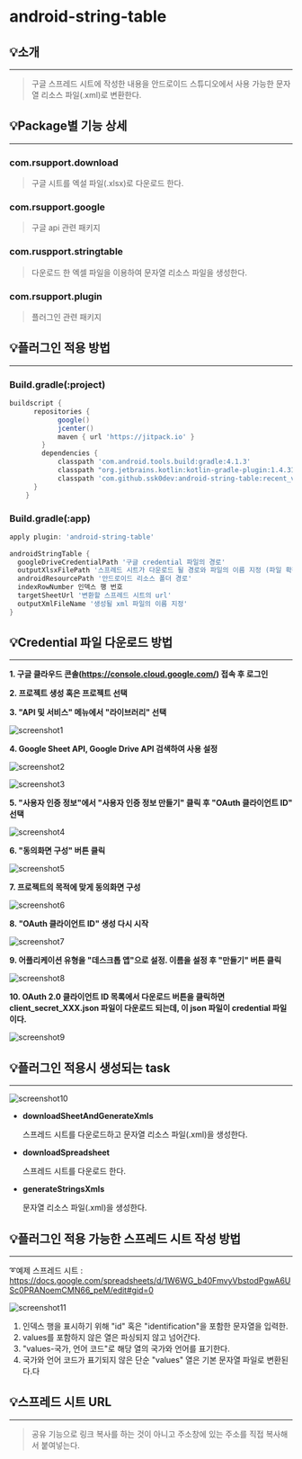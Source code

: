 # android-string-table

## 💡소개
***
>구글 스프레드 시트에 작성한 내용을 안드로이드 스튜디오에서 사용 가능한 문자열 리소스 파일(.xml)로 변환한다.

## 💡Package별 기능 상세
***
### com.rsupport.download
>구글 시트를 엑설 파일(.xlsx)로 다운로드 한다.

### com.rsupport.google
>구글 api 관련 패키지

### com.ruspport.stringtable
>다운로드 한 엑셀 파일을 이용하여 문자열 리소스 파일을 생성한다.

### com.rsupport.plugin
>플러그인 관련 패키지

## 💡플러그인 적용 방법
***
### Build.gradle(:project)
````groovy
buildscript {  
      repositories {  
            google()  
            jcenter()  
            maven { url 'https://jitpack.io' }  
        }  
        dependencies {  
            classpath 'com.android.tools.build:gradle:4.1.3'  
            classpath "org.jetbrains.kotlin:kotlin-gradle-plugin:1.4.31"  
            classpath 'com.github.ssk0dev:android-string-table:recent_version'
      }  
    }
````
### Build.gradle(:app)
````groovy
apply plugin: 'android-string-table'
    
androidStringTable {  
  googleDriveCredentialPath '구글 credential 파일의 경로'
  outputXlsxFilePath '스프레드 시트가 다운로드 될 경로와 파일의 이름 지정 (파일 확장자는 .xlsx로 고정)'
  androidResourcePath '안드로이드 리소스 폴더 경로'  
  indexRowNumber 인덱스 행 번호
  targetSheetUrl '변환할 스프레드 시트의 url'  
  outputXmlFileName '생성될 xml 파일의 이름 지정'  
}
````

## 💡Credential 파일 다운로드 방법
***
**1. 구글 클라우드 콘솔(https://console.cloud.google.com/) 접속 후 로그인**

**2. 프로젝트 생성 혹은 프로젝트 선택**

**3. "API 및 서비스" 메뉴에서 "라이브러리" 선택**

![screenshot1](readme/screenshot_1.png)

**4. Google Sheet API, Google Drive API 검색하여 사용 설정**

![screenshot2](readme/screenshot_2.png)

![screenshot3](readme/screenshot_3.png)

**5. "사용자 인증 정보"에서 "사용자 인증 정보 만들기" 클릭 후 "OAuth 클라이언트 ID" 선택**

![screenshot4](readme/screenshot_4.png)

**6. "동의화면 구성" 버튼 클릭**

![screenshot5](readme/screenshot_5.png)

**7. 프로젝트의 목적에 맞게 동의화면 구성**

![screenshot6](readme/screenshot_6.png)


**8. "OAuth 클라이언트 ID" 생성 다시 시작**

![screenshot7](readme/screenshot_7.png)

**9. 어플리케이션 유형을 "데스크톱 앱"으로 설정. 이름을 설정 후 "만들기" 버튼 클릭**
   
![screenshot8](readme/screenshot_8.png)

**10. OAuth 2.0 클라이언트 ID 목록에서 다운로드 버튼을 클릭하면 client_secret_XXX.json 파일이 다운로드 되는데, 이 json 파일이 credential 파일이다.**
    
![screenshot9](readme/screenshot_9.png)
    
## 💡플러그인 적용시 생성되는 task
***
![screenshot10](readme/screenshot_10.png)
- **downloadSheetAndGenerateXmls**
  
  스프레드 시트를 다운로드하고 문자열 리소스 파일(.xml)을 생성한다.
- **downloadSpreadsheet**

  스프레드 시트를 다운로드 한다.
- **generateStringsXmls**

  문자열 리소스 파일(.xml)을 생성한다.

## 💡플러그인 적용 가능한 스프레드 시트 작성 방법
***
➰예제 스프레드 시트 : https://docs.google.com/spreadsheets/d/1W6WG_b40FmvyVbstodPgwA6USc0PRANoemCMN66_peM/edit#gid=0

![screenshot11](readme/screenshot_11.png)
1. 인덱스 행을 표시하기 위해 "id" 혹은 "identification"을 포함한 문자열을 입력한.
2. values를 포함하지 않은 열은 파싱되지 않고 넘어간다.
3. "values-국가, 언어 코드"로 해당 열의 국가와 언어를 표기한다.
4. 국가와 언어 코드가 표기되지 않은 단순 "values" 열은 기본 문자열 파일로 변환된다.다

## 💡스프레드 시트 URL
***
>공유 기능으로 링크 복사를 하는 것이 아니고 주소창에 있는 주소를 직접 복사해서 붙여넣는다.